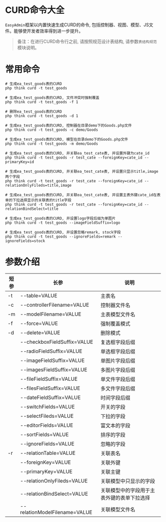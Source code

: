 # CURD命令大全

`EasyAdmin`框架以内置快速生成CURD的命令, 包括控制器、视图、模型、JS文件。能够使开发者效率得到进一步提升。

> 备注：在进行CURD命令行之前, 请按照规范设计表结构, 请参数`表结构规范`模块说明。

# 常用命令

```shell
# 生成ea_test_goods表的CURD
php think curd -t test_goods

# 生成ea_test_goods表的CURD, 文件冲突时强制覆盖
php think curd -t test_goods -f 1

# 删除ea_test_goods表的CURD
php think curd -t test_goods -d 1

# 生成ea_test_goods表的CURD, 控制器在目录demo下的Goods.php文件
php think curd -t test_goods -c demo/Goods

# 生成ea_test_goods表的CURD, 模型在目录demo下的Goods.php文件
php think curd -t test_goods -m demo/Goods

# 生成ea_test_goods表的CURD, 并关联ea_test_cate表, 并设置外键为cate_id
php think curd -t test_goods -r test_cate --foreignKey=cate_id --primaryKey=id

# 生成ea_test_goods表的CURD, 并关联ea_test_cate表, 并设置只显示title,image两个字段
php think curd -t test_goods -r test_cate --foreignKey=cate_id --relationOnlyFileds=title,image

# 生成ea_test_goods表的CURD, 并关联ea_test_cate表, 并设置主表外键cate_id在表单的下拉选择显示的关联表的title字段
php think curd -t test_goods -r test_cate --foreignKey=cate_id --relationBindSelect=title

# 生成ea_test_goods表的CURD, 并设置logo字段后缀为单图片
php think curd -t test_goods --imageFieldSuffix=logo

# 生成ea_test_goods表的CURD, 并设置忽略remark, stock字段
php think curd -t test_goods --ignoreFields=remark --ignoreFields=stock
```

# 参数介绍

| 短参 | 长参 | 说明 | 
| --- | --- |--- |
| -t | --table=VALUE | 主表名 |
| -c | --controllerFilename=VALUE | 控制器文件名 |
| -m | --modelFilename=VALUE | 主表模型文件名 |
| -f | --force=VALUE | 强制覆盖模式 |
| -d | --delete=VALUE | 删除模式 |
|  | --checkboxFieldSuffix=VALUE | 复选框字段后缀 |
|  | --radioFieldSuffix=VALUE | 单选框字段后缀 |
|  | --imageFieldSuffix=VALUE | 单图片字段后缀 |
|  | --imagesFieldSuffix=VALUE | 多图片字段后缀 |
|  | --fileFieldSuffix=VALUE | 单文件字段后缀 |
|  | --filesFieldSuffix=VALUE | 多文件字段后缀 |
|  | --dateFieldSuffix=VALUE | 时间字段后缀 |
|  | --switchFields=VALUE | 开关的字段 |
|  | --selectFileds=VALUE | 下拉的字段 |
|  | --editorFields=VALUE | 富文本的字段 |
|  | --sortFields=VALUE | 排序的字段 |
|  | --ignoreFields=VALUE | 忽略的字段 |
| -r | --relationTable=VALUE | 关联表名 |
|  | --foreignKey=VALUE | 关联外键 |
|  | --primaryKey=VALUE | 关联主键 |
|  | --relationOnlyFileds=VALUE | 关联模型中只显示的字段 |
|  | --relationBindSelect=VALUE | 关联模型中的字段用于主表外键的表单下拉选择 |
|  | --relationModelFilename=VALUE | 关联模型文件名 |

